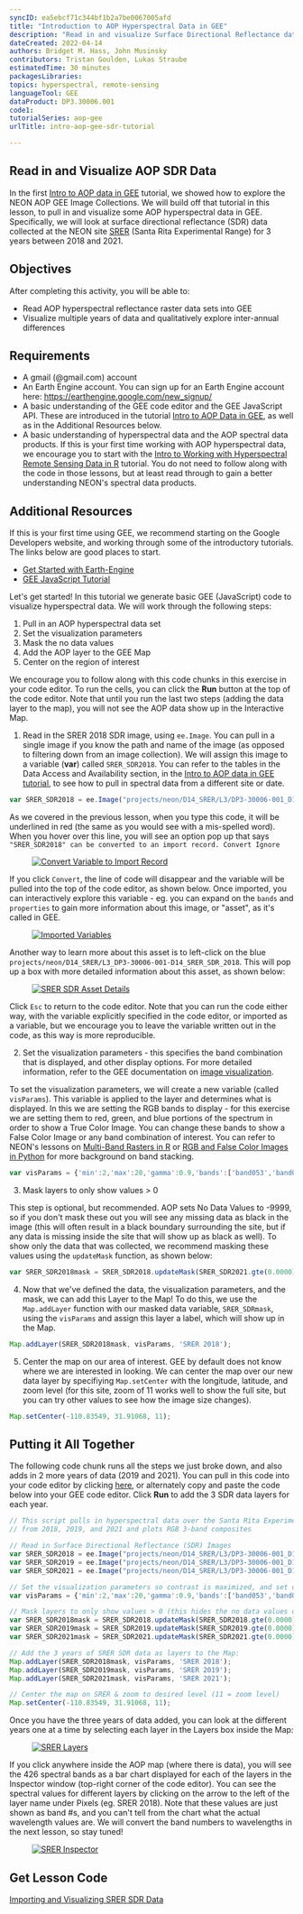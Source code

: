 ```yaml
---
syncID: ea5ebcf71c344bf1b2a7be0067005afd
title: "Introduction to AOP Hyperspectral Data in GEE"
description: "Read in and visualize Surface Directional Reflectance data at NEON site SRER"
dateCreated: 2022-04-14
authors: Bridget M. Hass, John Musinsky
contributors: Tristan Goulden, Lukas Straube
estimatedTime: 30 minutes
packagesLibraries: 
topics: hyperspectral, remote-sensing
languageTool: GEE
dataProduct: DP3.30006.001
code1: 
tutorialSeries: aop-gee
urlTitle: intro-aop-gee-sdr-tutorial

---
```

## Read in and Visualize AOP SDR Data

In the first <a href="https://www.neonscience.org/resources/learning-hub/tutorials/intro-aop-gee-tutorial" target="_blank">Intro to AOP data in GEE</a> tutorial, we showed how to explore the NEON AOP GEE Image Collections. We will build off that tutorial in this lesson, to pull in and visualize some AOP hyperspectral data in GEE. Specifically, we will look at surface directional reflectance (SDR) data collected at the NEON site <a href="https://www.neonscience.org/field-sites/srer" target="_blank">SRER</a> (Santa Rita Experimental Range) for 3 years between 2018 and 2021.

<div id="ds-objectives" markdown="1">

## Objectives
After completing this activity, you will be able to:
- Read AOP hyperspectral reflectance raster data sets into GEE
- Visualize multiple years of data and qualitatively explore inter-annual differences

## Requirements
 * A gmail (@gmail.com) account
 * An Earth Engine account. You can sign up for an Earth Engine account here: https://earthengine.google.com/new_signup/
 * A basic understanding of the GEE code editor and the GEE JavaScript API. These are introduced in the tutorial <a href="https://www.neonscience.org/resources/learning-hub/tutorials/intro-aop-gee-tutorial" target="_blank">Intro to AOP Data in GEE</a>, as well as in the Additional Resources below.
 * A basic understanding of hyperspectral data and the AOP spectral data products. If this is your first time working with AOP hyperspectral data, we encourage you to start with the <a href="https://www.neonscience.org/resources/learning-hub/tutorials/hsi-hdf5-r" target="_blank">Intro to Working with Hyperspectral Remote Sensing Data in R</a> tutorial. You do not need to follow along with the code in those lessons, but at least read through to gain a better understanding NEON's spectral data products.

## Additional Resources
If this is your first time using GEE, we recommend starting on the Google Developers website, and working through some of the introductory tutorials. The links below are good places to start.
 * <a href="https://developers.google.com/earth-engine/guides/getstarted" target="_blank"> Get Started with Earth-Engine  </a>
 * <a href="https://developers.google.com/earth-engine/tutorials/tutorial_js_01" target="_blank"> GEE JavaScript Tutorial </a>

</div>

Let's get started! In this tutorial we generate basic GEE (JavaScript) code to visualize hyperspectral data. We will work through the following steps:

1) Pull in an AOP hyperspectral data set
2) Set the visualization parameters
3) Mask the no data values
4) Add the AOP layer to the GEE Map
5) Center on the region of interest

We encourage you to follow along with this code chunks in this exercise in your code editor. To run the cells, you can click the **Run** button at the top of the code editor. Note that until you run the last two steps (adding the data layer to the map), you will not see the AOP data show up in the Interactive Map.

1) Read in the SRER 2018 SDR image, using `ee.Image`. You can pull in a single image if you know the path and name of the image (as opposed to filtering down from an image collection). We will assign this image to a variable (**var**) called `SRER_SDR2018`. You can refer to the tables in the Data Access and Availability section, in the <a href="https://www.neonscience.org/resources/learning-hub/tutorials/intro-aop-gee-tutorial" target="_blank">Intro to AOP data in GEE tutorial</a>, to see how to pull in spectral data from a different site or date.

```javascript
var SRER_SDR2018 = ee.Image("projects/neon/D14_SRER/L3/DP3-30006-001_D14_SRER_SDR_2018");
```

As we covered in the previous lesson, when you type this code, it will be underlined in red (the same as you would see with a mis-spelled word). When you hover over this line, you will see an option pop up that says `"SRER_SDR2018" can be converted to an import record. Convert Ignore` 

<figure>
	<a href="https://raw.githubusercontent.com/NEONScience/NEON-Data-Skills/main/graphics/aop-gee/2a_intro_sdr/convert_to_import_record.png">
	<img src="https://raw.githubusercontent.com/NEONScience/NEON-Data-Skills/main/graphics/aop-gee/2a_intro_sdr/convert_to_import_record.png" alt="Convert Variable to Import Record"></a>
</figure>

If you click `Convert`, the line of code will disappear and the variable will be pulled into the top of the code editor, as shown below. Once imported, you can interactively explore this variable - eg. you can expand on the `bands` and `properties` to gain more information about this image, or "asset", as it's called in GEE.

<figure>
	<a href="https://raw.githubusercontent.com/NEONScience/NEON-Data-Skills/main/graphics/aop-gee/2a_intro_sdr/imports.png">
	<img src="https://raw.githubusercontent.com/NEONScience/NEON-Data-Skills/main/graphics/aop-gee/2a_intro_sdr/imports.png" alt="Imported Variables"></a>
</figure>

Another way to learn more about this asset is to left-click on the blue `projects/neon/D14_SRER/L3_DP3-30006-001-D14_SRER_SDR_2018`. This will pop up a box with more detailed information about this asset, as shown below:

<figure>
	<a href="https://raw.githubusercontent.com/NEONScience/NEON-Data-Skills/main/graphics/aop-gee/2a_intro_sdr/srer_sdr_asset_details.png">
	<img src="https://raw.githubusercontent.com/NEONScience/NEON-Data-Skills/main/graphics/aop-gee/2a_intro_sdr/srer_sdr_asset_details.png" alt="SRER SDR Asset Details"></a>
</figure>

Click `Esc` to return to the code editor. Note that you can run the code either way, with the variable explicitly specified in the code editor, or imported as a variable, but we encourage you to leave the variable written out in the code, as this way is more reproducible.

2) Set the visualization parameters - this specifies the band combination that is displayed, and other display options. For more detailed information, refer to the GEE documentation on <a href="https://developers.google.com/earth-engine/guides/image_visualization" target="_blank">image visualization</a>.

To set the visualization parameters, we will create a new variable (called `visParams`). This variable is applied to the layer and determines what is displayed. In this we are setting the RGB bands to display - for this exercise we are setting them to red, green, and blue portions of the spectrum in order to show a True Color Image. You can change these bands to show a False Color Image or any band combination of interest. You can refer to NEON's lessons on <a href="https://www.neonscience.org/resources/learning-hub/tutorials/dc-multiband-rasters-r" target="_blank">Multi-Band Rasters in R</a> or <a href="https://www.neonscience.org/resources/learning-hub/tutorials/neon-hsi-aop-functions-tiles-py" target="_blank">RGB and False Color Images in Python</a> for more background on band stacking.

```javascript
var visParams = {'min':2,'max':20,'gamma':0.9,'bands':['band053','band035','band019']};
```

3) Mask layers to only show values > 0

This step is optional, but recommended. AOP sets No Data Values to -9999, so if you don't mask these out you will see any missing data as black in the image (this will often result in a black boundary surrounding the site, but if any data is missing inside the site that will show up as black as well). To show only the data that was collected, we recommend masking these values using the `updateMask` function, as shown below:

```javascript
var SRER_SDR2018mask = SRER_SDR2018.updateMask(SRER_SDR2021.gte(0.0000));
```

4) Now that we've defined the data, the visualization parameters, and the mask, we can add this Layer to the Map! To do this, we use the `Map.addLayer` function with our masked data variable, `SRER_SDRmask`, using the `visParams` and assign this layer a label, which will show up in the Map.

```javascript
Map.addLayer(SRER_SDR2018mask, visParams, 'SRER 2018');
```

5) Center the map on our area of interest. GEE by default does not know where we are interested in looking. We can center the map over our new data layer by specifiying `Map.setCenter` with the longitude, latitude, and zoom level (for this site, zoom of 11 works well to show the full site, but you can try other values to see how the image size changes).

```javascript
Map.setCenter(-110.83549, 31.91068, 11);
```

Putting it All Together
---
The following code chunk runs all the steps we just broke down, and also adds in 2 more years of data (2019 and 2021). You can pull in this code into your code editor by clicking <a href="https://code.earthengine.google.com/9b442fa13116b2ae487ac8a78d45ba69" target="_blank">here</a>, or alternately copy and paste the code below into your GEE code editor. Click **Run** to add the 3 SDR data layers for each year.

```javascript
// This script pulls in hyperspectral data over the Santa Rita Experimental Range (SRER)
// from 2018, 2019, and 2021 and plots RGB 3-band composites

// Read in Surface Directional Reflectance (SDR) Images 
var SRER_SDR2018 = ee.Image("projects/neon/D14_SRER/L3/DP3-30006-001_D14_SRER_SDR_2018");
var SRER_SDR2019 = ee.Image("projects/neon/D14_SRER/L3/DP3-30006-001_D14_SRER_SDR_2019");
var SRER_SDR2021 = ee.Image("projects/neon/D14_SRER/L3/DP3-30006-001_D14_SRER_SDR_2021");

// Set the visualization parameters so contrast is maximized, and set display to show RGB bands 
var visParams = {'min':2,'max':20,'gamma':0.9,'bands':['band053','band035','band019']};

// Mask layers to only show values > 0 (this hides the no data values of -9999) 
var SRER_SDR2018mask = SRER_SDR2018.updateMask(SRER_SDR2018.gte(0.0000));
var SRER_SDR2019mask = SRER_SDR2019.updateMask(SRER_SDR2019.gte(0.0000));
var SRER_SDR2021mask = SRER_SDR2021.updateMask(SRER_SDR2021.gte(0.0000));

// Add the 3 years of SRER SDR data as layers to the Map:
Map.addLayer(SRER_SDR2018mask, visParams, 'SRER 2018');
Map.addLayer(SRER_SDR2019mask, visParams, 'SRER 2019');
Map.addLayer(SRER_SDR2021mask, visParams, 'SRER 2021');

// Center the map on SRER & zoom to desired level (11 = zoom level)
Map.setCenter(-110.83549, 31.91068, 11);
```

Once you have the three years of data added, you can look at the different years one at a time by selecting each layer in the Layers box inside the Map:

<figure>
	<a href="https://raw.githubusercontent.com/NEONScience/NEON-Data-Skills/main/graphics/aop-gee/2a_intro_sdr/srer_layers.png">
	<img src="https://raw.githubusercontent.com/NEONScience/NEON-Data-Skills/main/graphics/aop-gee/2a_intro_sdr/srer_layers.png" alt="SRER Layers"></a>
</figure>

If you click anywhere inside the AOP map (where there is data), you will see the 426 spectral bands as a bar chart displayed for each of the layers in the Inspector window (top-right corner of the code editor). You can see the spectral values for different layers by clicking on the arrow to the left of the layer name under Pixels (eg. SRER 2018). Note that these values are just shown as band #s, and you can't tell from the chart what the actual wavelength values are. We will convert the band numbers to wavelengths in the next lesson, so stay tuned!

<figure>
	<a href="https://raw.githubusercontent.com/NEONScience/NEON-Data-Skills/main/graphics/aop-gee/2a_intro_sdr/srer_inspector.png">
	<img src="https://raw.githubusercontent.com/NEONScience/NEON-Data-Skills/main/graphics/aop-gee/2a_intro_sdr/srer_inspector.png" alt="SRER Inspector"></a>
</figure>

## Get Lesson Code

<a href="https://code.earthengine.google.com/9b442fa13116b2ae487ac8a78d45ba69" target="_blank">Importing and Visualizing SRER SDR Data</a>
